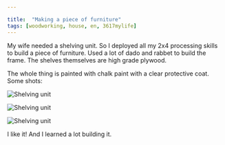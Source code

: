 ```yaml
---

title:  "Making a piece of furniture"
tags: [woodworking, house, en, 3617mylife]
---
```




My wife needed a shelving unit. So I deployed all my 2x4 processing
skills to build a piece of furniture. Used a lot of dado and rabbet to
build the frame. The shelves themselves are high grade plywood.

The whole thing is painted with chalk paint with a clear protective
coat. Some shots:


![Shelving unit]({{site.baseurl}}/data/documents/woodworking/2020-07-shelving-unit/20200706_141614.jpg )

![Shelving unit]({{site.baseurl}}/data/documents/woodworking/2020-07-shelving-unit/20200706_141633.jpg )

![Shelving unit]({{site.baseurl}}/data/documents/woodworking/2020-07-shelving-unit/20200706_141643.jpg )

I like it! And I learned a lot building it.
